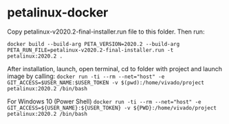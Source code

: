 # petalinux-docker

Copy petalinux-v2020.2-final-installer.run file to this folder. Then run:

`docker build --build-arg PETA_VERSION=2020.2 --build-arg PETA_RUN_FILE=petalinux-v2020.2-final-installer.run -t petalinux:2020.2 .`

After installation, launch, open terminal, cd to folder with project and launch image by calling:
`docker run -ti --rm --net="host" -e GIT_ACCESS=$USER_NAME:$USER_TOKEN -v $(pwd):/home/vivado/project petalinux:2020.2 /bin/bash` 

For Windows 10 (Power Shell)
`docker run -ti --rm --net="host" -e GIT_ACCESS=${USER_NAME}:${USER_TOKEN} -v ${PWD}:/home/vivado/project petalinux:2020.2 /bin/bash`
